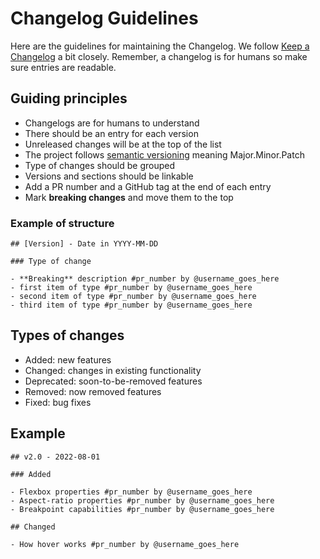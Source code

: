 # Changelog Guidelines

Here are the guidelines for maintaining the Changelog. We follow [Keep a Changelog](https://keepachangelog.com/en/1.0.0/) a bit closely. Remember, a changelog is for humans so make sure entries are readable.

## Guiding principles

- Changelogs are for humans to understand
- There should be an entry for each version
- Unreleased changes will be at the top of the list
- The project follows [semantic versioning](https://semver.org) meaning Major.Minor.Patch
- Type of changes should be grouped
- Versions and sections should be linkable
- Add a PR number and a GitHub tag at the end of each entry
- Mark **breaking changes** and move them to the top

### Example of structure

```
## [Version] - Date in YYYY-MM-DD

### Type of change

- **Breaking** description #pr_number by @username_goes_here
- first item of type #pr_number by @username_goes_here
- second item of type #pr_number by @username_goes_here
- third item of type #pr_number by @username_goes_here
```


## Types of changes

- Added: new features
- Changed: changes in existing functionality
- Deprecated: soon-to-be-removed features
- Removed: now removed features
- Fixed: bug fixes

## Example

```
## v2.0 - 2022-08-01

### Added

- Flexbox properties #pr_number by @username_goes_here
- Aspect-ratio properties #pr_number by @username_goes_here
- Breakpoint capabilities #pr_number by @username_goes_here

## Changed

- How hover works #pr_number by @username_goes_here
```